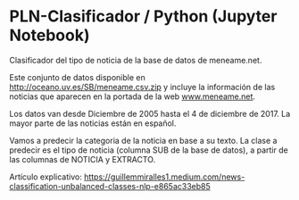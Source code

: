 # PLN-Clasificador / Python (Jupyter Notebook)
Clasificador del tipo de noticia de la base de datos de meneame.net. 

Este conjunto de datos disponible en http://oceano.uv.es/SB/meneame.csv.zip y 
incluye la información de las noticias que aparecen en la portada de la web 
www.meneame.net. 

Los datos van desde Diciembre de 2005 hasta el 4 de diciembre de 2017.
La mayor parte de las noticias están en español. 

Vamos a predecir la categoria de la noticia en base a su texto.
La clase a predecir es el tipo de noticia (columna SUB de la base de datos), 
a partir de las columnas de NOTICIA y EXTRACTO.

Artículo explicativo: https://guillemmiralles1.medium.com/news-classification-unbalanced-classes-nlp-e865ac33eb85
